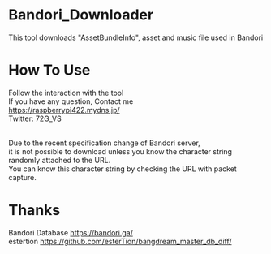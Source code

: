 # Bandori_Downloader
This tool downloads "AssetBundleInfo", asset and music file used in Bandori<br>

# How To Use
Follow the interaction with the tool<br>
If you have any question, Contact me  
https://raspberrypi422.mydns.jp/ <br>
Twitter: 72G_VS <br><br>

Due to the recent specification change of Bandori server,<br> 
it is not possible to download unless you know the character string randomly attached to the URL.<br> 
You can know this character string by checking the URL with packet capture.<br>

# Thanks
Bandori Database https://bandori.ga/ <br>
estertion https://github.com/esterTion/bangdream_master_db_diff/
